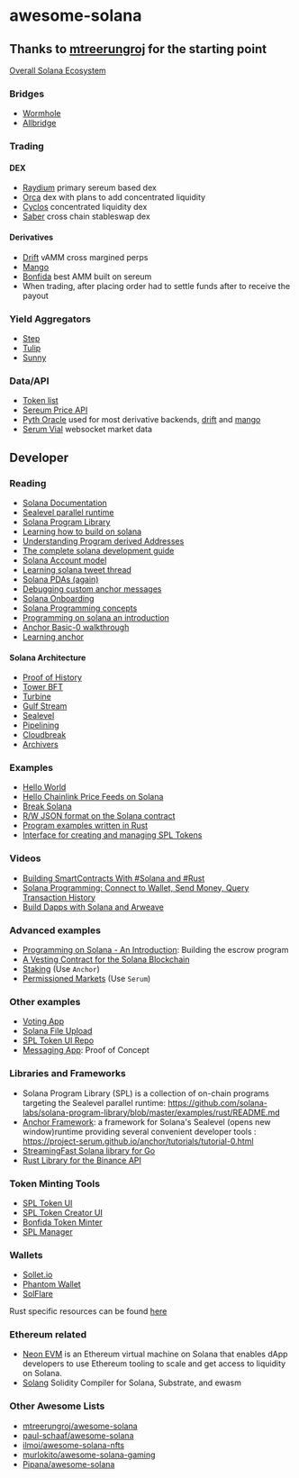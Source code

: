 # awesome-solana
## Thanks to [mtreerungroj](https://github.com/mtreerungroj/awesome-solana) for the starting point

[Overall Solana Ecosystem](https://solana.com/ecosystem)
### Bridges
- [Wormhole](https://wormholebridge.com/#/transfer)
- [Allbridge](https://allbridge.io/)

### Trading
#### DEX
- [Raydium](https://raydium.io/) primary sereum based dex
- [Orca](https://www.orca.so/pools) dex with plans to add concentrated liquidity
- [Cyclos](https://app.cyclos.io/) concentrated liquidity dex
- [Saber](https://saber.so/) cross chain stableswap dex

#### Derivatives
- [Drift](https://drift.trade) vAMM cross margined perps
- [Mango](https://mango.markets/) 
- [Bonfida](https://dex.bonfida.org/) best AMM built on sereum
- When trading, after placing order had to settle funds after to receive the payout

### Yield Aggregators
- [Step](https://step.finance) 
- [Tulip](https://tulip.garden/)
- [Sunny](https://app.sunny.ag/)

### Data/API
- [Token list](https://github.com/solana-labs/token-list/blob/main/src/tokens/solana.tokenlist.json)
- [Sereum Price API](https://docs-price-api.sonar.watch/)
- [Pyth Oracle](https://pyth.network/) used for most derivative backends, [drift](https://drift.trade) and [mango](https://mango.markets/) 
- [Serum Vial](https://github.com/tardis-dev/serum-vial) websocket market data

## Developer

### Reading
- [Solana Documentation](https://docs.solana.com/)
- [Sealevel parallel runtime](https://medium.com/solana-labs/sealevel-parallel-processing-thousands-of-smart-contracts-d814b378192)
- [Solana Program Library](https://spl.solana.com/)
- [Learning how to build on solana](https://www.brianfriel.xyz/learning-how-to-build-on-solana/)
- [Understanding Program derived Addresses](https://www.brianfriel.xyz/understanding-program-derived-addresses/)
- [The complete solana development guide](https://dev.to/dabit3/the-complete-guide-to-full-stack-solana-development-with-react-anchor-rust-and-phantom-3291)
- [Solana Account model](https://solana.wiki/zh-cn/docs/account-model/)
- [Learning solana tweet thread](https://mobile.twitter.com/pencilflip/status/1451949960065335302)
- [Solana PDAs (again)](https://twitter.com/pencilflip/status/1455948263853600768?s=12&utm_source=pocket_mylist)
- [Debugging custom anchor messages](https://www.notion.so/Debugging-Custom-Anchor-Errors-b8540dd418c44a4e939ab17c56a3fd3b)
- [Solana Onboarding](https://github.com/ilmoi/solana-onboarding)
- [Solana Programming concepts](https://hackmd.io/@adamisrusty/HkVyZHBoO)
- [Programming on solana an introduction](https://paulx.dev/blog/2021/01/14/programming-on-solana-an-introduction/)
- [Anchor Basic-0 walkthrough](https://mirror.xyz/0x840B1dC2abb99f1F86D549303719610F346B2aaF/w3-WcRd8aablvFf8Er5qH4H4b-x-8UVfhElMv6Uwick)
- [Learning anchor](https://www.stasha.dev/girri/learning-anchor)

#### Solana Architecture 
- [Proof of History](https://medium.com/solana-labs/proof-of-history-a-clock-for-blockchain-cf47a61a9274)
- [Tower BFT](https://medium.com/solana-labs/tower-bft-solanas-high-performance-implementation-of-pbft-464725911e79) 
- [Turbine](https://medium.com/solana-labs/turbine-solanas-block-propagation-protocol-solves-the-scalability-trilemma-2ddba46a51db) 
- [Gulf Stream](https://medium.com/solana-labs/gulf-stream-solanas-mempool-less-transaction-forwarding-protocol-d342e72186ad)
- [Sealevel](https://medium.com/solana-labs/sealevel-parallel-processing-thousands-of-smart-contracts-d814b378192)
- [Pipelining](https://solana.com/pipelining-in-solana-the-transaction-processing-unit/) 
- [Cloudbreak](https://medium.com/solana-labs/cloudbreak-solanas-horizontally-scaled-state-architecture-9a86679dcbb1)
- [Archivers](https://solana.com/archivers/)


### Examples
- [Hello World](https://github.com/solana-labs/example-helloworld)
- [Hello Chainlink Price Feeds on Solana](https://blog.chain.link/how-to-build-and-deploy-a-solana-smart-contract/)
- [Break Solana](https://github.com/solana-labs/break)
- [R/W JSON format on the Solana contract](https://github.com/jamesbachini/Solana-JSON)
- [Program examples written in Rust](https://github.com/solana-labs/solana-program-library/tree/master/examples/rust)
- [Interface for creating and managing SPL Tokens](https://www.spl-token-ui.com/#/)

### Videos
- [Building SmartContracts With #Solana and #Rust](https://www.youtube.com/watch?v=gA7hFdq2h9Q)
- [Solana Programming: Connect to Wallet, Send Money, Query Transaction History](https://www.youtube.com/watch?v=wVPGJ_CZTAw)
- [Build Dapps with Solana and Arweave](https://www.youtube.com/watch?v=Jz5v_u75xk8)

### Advanced examples
- [Programming on Solana - An Introduction](https://paulx.dev/blog/2021/01/14/programming-on-solana-an-introduction/): Building the escrow program
- [A Vesting Contract for the Solana Blockchain](https://github.com/Bonfida/token-vesting)
- [Staking](https://github.com/step-finance/step-staking) (Use `Anchor`)
- [Permissioned Markets](https://github.com/project-serum/permissioned-markets-quickstart) (Use `Serum`)

### Other examples
- [Voting App](https://medium.com/@smith_10562/a-simple-solana-dapp-tutorial-6dedbdf65444)
- [Solana File Upload](https://github.com/mcf-rocks/solana-upload)
- [SPL Token UI Repo](https://github.com/paul-schaaf/spl-token-ui)
- [Messaging App](https://github.com/kemargrant/soltalk): Proof of Concept

### Libraries and Frameworks
- Solana Program Library (SPL) is a collection of on-chain programs targeting the Sealevel parallel runtime: https://github.com/solana-labs/solana-program-library/blob/master/examples/rust/README.md
- [Anchor Framework](https://project-serum.github.io/anchor/getting-started/introduction.html): a framework for Solana's Sealevel (opens new window)runtime providing several convenient developer tools : https://project-serum.github.io/anchor/tutorials/tutorial-0.html
- [StreamingFast Solana library for Go](https://github.com/streamingfast/solana-go)
- [Rust Library for the Binance API](https://github.com/wisespace-io/binance-rs)

### Token Minting Tools
- [SPL Token UI](https://spl-token-ui.com)
- [SPL Token Creator UI](https://www.spl-token-ui.com/)
- [Bonfida Token Minter](https://bonfida.com/mint)
- [SPL Manager](http://splmanager.com/)

### Wallets
- [Sollet.io](https://sollet.io)
- [Phantom Wallet](https://phantom.app/)
- [SolFlare](https://solflare.com/)

Rust specific resources can be found [here](https://github.com/Lucas-Kohorst/learning-rust)

### Ethereum related
- [Neon EVM](https://neon-labs.org/) is an Ethereum virtual machine on Solana that enables dApp developers to use Ethereum tooling to scale and get access to liquidity on Solana.
- [Solang](https://github.com/hyperledger-labs/solang) Solidity Compiler for Solana, Substrate, and ewasm

### Other Awesome Lists 
- [mtreerungroj/awesome-solana](https://github.com/mtreerungroj/awesome-solana)
- [paul-schaaf/awesome-solana](https://github.com/paul-schaaf/awesome-solana)
- [ilmoi/awesome-solana-nfts](https://github.com/ilmoi/awesome-solana-nfts)
- [murlokito/awesome-solana-gaming](https://github.com/murlokito/awesome-solana-gaming)
- [Pipana/awesome-solana](https://github.com/Pipana/awesome-solana)
